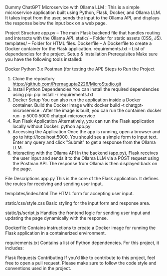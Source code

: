 Dummy ChatGPT Microservice with Ollama LLM :
This is a simple microservice application built using Python, Flask, Docker, and Ollama LLM. It takes input from the user, sends the input to the Ollama API, and displays the response below the input box on a web page.

Project Structure
app.py – The main Flask backend file that handles routing and interacts with the Ollama API.
static/ – Folder for static assets (CSS, JS).
templates/ – Folder for HTML files.
Dockerfile – A Dockerfile to create a Docker container for the Flask application.
requirements.txt – List of dependencies for the project.
Setup & Installation
Prerequisites
Make sure you have the following tools installed:

Docker
Python 3.x
Postman (for testing the API)
Steps to Run the Project
1. Clone the repository
https://github.com/Prernagupta2226/MicroStudio.git
2. Install Python Dependencies
You can install the required dependencies using pip:
pip install -r requirements.txt
3. Docker Setup
You can also run the application inside a Docker container. Build the Docker image with:
docker build -t chatgpt-microservice .
After the image is built, you can run the container:
docker run -p 5000:5000 chatgpt-microservice
4. Run Flask Application
Alternatively, you can run the Flask application locally without Docker:
python app.py
5. Accessing the Application
Once the app is running, open a browser and go to http://localhost:5000.
You should see a simple form to input text.
Enter any query and click "Submit" to get a response from the Ollama LLM.
6. Interacting with the Ollama API
In the backend (app.py), Flask receives the user input and sends it to the Ollama LLM via a POST request using the Postman API. The response from Ollama is then displayed back on the page.

File Descriptions
app.py
This is the core of the Flask application. It defines the routes for receiving and sending user input.

templates/index.html
The HTML form for accepting user input.

static/css/style.css
Basic styling for the input form and response area.

static/js/script.js
Handles the frontend logic for sending user input and updating the page dynamically with the response.

Dockerfile
Contains instructions to create a Docker image for running the Flask application in a containerized environment.

requirements.txt
Contains a list of Python dependencies. For this project, it includes:

Flask
Requests
Contributing
If you'd like to contribute to this project, feel free to open a pull request. Please make sure to follow the code style and conventions used in the project.

